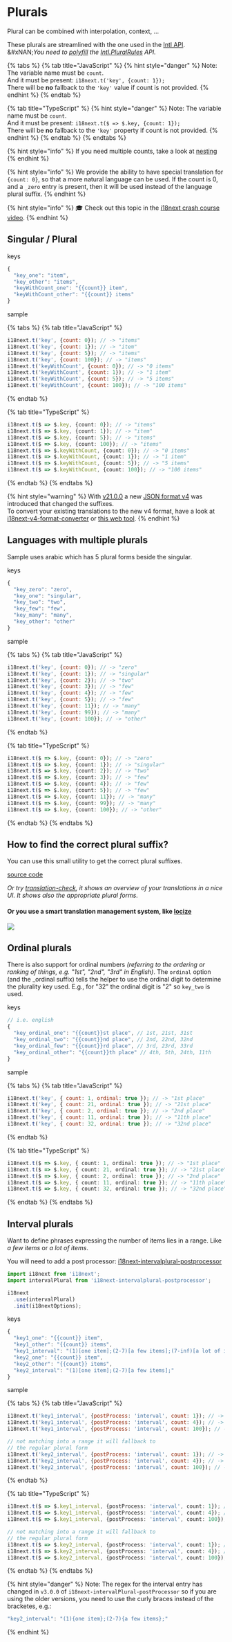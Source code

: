 # Plurals

Plural can be combined with interpolation, context, ...

These plurals are streamlined with the one used in the [Intl API](https://developer.mozilla.org/en-US/docs/Web/JavaScript/Reference/Global_Objects/Intl/PluralRules/PluralRules).\
\&#xNAN;_You need to_ [_polyfill_](https://github.com/eemeli/intl-pluralrules) _the_ [_Intl.PluralRules_](https://developer.mozilla.org/en-US/docs/Web/JavaScript/Reference/Global_Objects/PluralRules) _API._

{% tabs %}
{% tab title="JavaScript" %}
{% hint style="danger" %}
Note: The variable name must be `count`.\
And it must be present: `i18next.t('key', {count: 1});`\
There will be **no** fallback to the `'key'` value if count is not provided.
{% endhint %}
{% endtab %}

{% tab title="TypeScript" %}
{% hint style="danger" %}
Note: The variable name must be `count`.\
And it must be present: `i18next.t($ => $.key, {count: 1});`\
There will be **no** fallback to the `'key'` property if count is not provided.
{% endhint %}
{% endtab %}
{% endtabs %}

{% hint style="info" %}
If you need multiple counts, take a look at [nesting](nesting.md#passing-options-to-nestings)
{% endhint %}

{% hint style="info" %}
We provide the ability to have special translation for `{count: 0}`, so that a more natural language can be used. If the count is 0, and a `_zero` entry is present, then it will be used instead of the language plural suffix.
{% endhint %}

{% hint style="info" %}
🎓 Check out this topic in the [i18next crash course video](https://youtu.be/SA_9i4TtxLQ?t=485).
{% endhint %}

## Singular / Plural

keys

```javascript
{
  "key_one": "item",
  "key_other": "items",
  "keyWithCount_one": "{{count}} item",
  "keyWithCount_other": "{{count}} items"
}
```

sample

{% tabs %}
{% tab title="JavaScript" %}
```javascript
i18next.t('key', {count: 0}); // -> "items"
i18next.t('key', {count: 1}); // -> "item"
i18next.t('key', {count: 5}); // -> "items"
i18next.t('key', {count: 100}); // -> "items"
i18next.t('keyWithCount', {count: 0}); // -> "0 items"
i18next.t('keyWithCount', {count: 1}); // -> "1 item"
i18next.t('keyWithCount', {count: 5}); // -> "5 items"
i18next.t('keyWithCount', {count: 100}); // -> "100 items"
```
{% endtab %}

{% tab title="TypeScript" %}
```typescript
i18next.t($ => $.key, {count: 0}); // -> "items"
i18next.t($ => $.key, {count: 1}); // -> "item"
i18next.t($ => $.key, {count: 5}); // -> "items"
i18next.t($ => $.key, {count: 100}); // -> "items"
i18next.t($ => $.keyWithCount, {count: 0}); // -> "0 items"
i18next.t($ => $.keyWithCount, {count: 1}); // -> "1 item"
i18next.t($ => $.keyWithCount, {count: 5}); // -> "5 items"
i18next.t($ => $.keyWithCount, {count: 100}); // -> "100 items"
```
{% endtab %}
{% endtabs %}

{% hint style="warning" %}
With [v21.0.0](../misc/migration-guide.md#json-format-v4-pluralization) a new [JSON format v4](../misc/json-format.md#i-18-next-json-v4) was introduced that changed the suffixes.\
To convert your existing translations to the new v4 format, have a look at [i18next-v4-format-converter](https://github.com/i18next/i18next-v4-format-converter) or [this web tool](https://i18next.github.io/i18next-v4-format-converter-web/).
{% endhint %}

## Languages with multiple plurals

Sample uses arabic which has 5 plural forms beside the singular.

keys

```javascript
{
  "key_zero": "zero",
  "key_one": "singular",
  "key_two": "two",
  "key_few": "few",
  "key_many": "many",
  "key_other": "other"
}
```

sample

{% tabs %}
{% tab title="JavaScript" %}
```javascript
i18next.t('key', {count: 0}); // -> "zero"
i18next.t('key', {count: 1}); // -> "singular"
i18next.t('key', {count: 2}); // -> "two"
i18next.t('key', {count: 3}); // -> "few"
i18next.t('key', {count: 4}); // -> "few"
i18next.t('key', {count: 5}); // -> "few"
i18next.t('key', {count: 11}); // -> "many"
i18next.t('key', {count: 99}); // -> "many"
i18next.t('key', {count: 100}); // -> "other"
```
{% endtab %}

{% tab title="TypeScript" %}
```typescript
i18next.t($ => $.key, {count: 0}); // -> "zero"
i18next.t($ => $.key, {count: 1}); // -> "singular"
i18next.t($ => $.key, {count: 2}); // -> "two"
i18next.t($ => $.key, {count: 3}); // -> "few"
i18next.t($ => $.key, {count: 4}); // -> "few"
i18next.t($ => $.key, {count: 5}); // -> "few"
i18next.t($ => $.key, {count: 11}); // -> "many"
i18next.t($ => $.key, {count: 99}); // -> "many"
i18next.t($ => $.key, {count: 100}); // -> "other"
```
{% endtab %}
{% endtabs %}

## How to find the correct plural suffix?

You can use this small utility to get the correct plural suffixes.

[source code](https://jsfiddle.net/6bpxsgd4)

_Or try_ [_translation-check_](https://github.com/locize/translation-check)_, it shows an overview of your translations in a nice UI. It shows also the appropriate plural forms._

#### Or you use a smart translation management system, like [locize](https://locize.com)

![](../.gitbook/assets/locize_plurals.png)

## Ordinal plurals

There is also support for ordinal numbers _(referring to the ordering or ranking of things, e.g. "1st", "2nd", "3rd" in English)_. The `ordinal` option (and the \_ordinal suffix) tells the helper to use the ordinal digit to determine the plurality key used. E.g., for "32" the ordinal digit is "2" so `key_two` is used.

keys

```javascript
// i.e. english
{
  "key_ordinal_one": "{{count}}st place", // 1st, 21st, 31st
  "key_ordinal_two": "{{count}}nd place", // 2nd, 22nd, 32nd
  "key_ordinal_few": "{{count}}rd place", // 3rd, 23rd, 33rd
  "key_ordinal_other": "{{count}}th place" // 4th, 5th, 24th, 11th
}
```

sample

{% tabs %}
{% tab title="JavaScript" %}
```javascript
i18next.t('key', { count: 1, ordinal: true }); // -> "1st place"
i18next.t('key', { count: 21, ordinal: true }); // -> "21st place"
i18next.t('key', { count: 2, ordinal: true }); // -> "2nd place"
i18next.t('key', { count: 11, ordinal: true }); // -> "11th place"
i18next.t('key', { count: 32, ordinal: true }); // -> "32nd place"
```
{% endtab %}

{% tab title="TypeScript" %}
```typescript
i18next.t($ => $.key, { count: 1, ordinal: true }); // -> "1st place"
i18next.t($ => $.key, { count: 21, ordinal: true }); // -> "21st place"
i18next.t($ => $.key, { count: 2, ordinal: true }); // -> "2nd place"
i18next.t($ => $.key, { count: 11, ordinal: true }); // -> "11th place"
i18next.t($ => $.key, { count: 32, ordinal: true }); // -> "32nd place"
```
{% endtab %}
{% endtabs %}

## Interval plurals

Want to define phrases expressing the number of items lies in a range. Like _a few items_ or _a lot of items_.

You will need to add a post processor: [i18next-intervalplural-postprocessor](https://github.com/i18next/i18next-intervalplural-postprocessor)

```javascript
import i18next from 'i18next';
import intervalPlural from 'i18next-intervalplural-postprocessor';

i18next
  .use(intervalPlural)
  .init(i18nextOptions);
```

keys

```javascript
{
  "key1_one": "{{count}} item",
  "key1_other": "{{count}} items",
  "key1_interval": "(1)[one item];(2-7)[a few items];(7-inf)[a lot of items];",
  "key2_one": "{{count}} item",
  "key2_other": "{{count}} items",
  "key2_interval": "(1)[one item];(2-7)[a few items];"
}
```

sample

{% tabs %}
{% tab title="JavaScript" %}
```javascript
i18next.t('key1_interval', {postProcess: 'interval', count: 1}); // -> "one item"
i18next.t('key1_interval', {postProcess: 'interval', count: 4}); // -> "a few items"
i18next.t('key1_interval', {postProcess: 'interval', count: 100}); // -> "a lot of items"

// not matching into a range it will fallback to
// the regular plural form
i18next.t('key2_interval', {postProcess: 'interval', count: 1}); // -> "one item"
i18next.t('key2_interval', {postProcess: 'interval', count: 4}); // -> "a few items"
i18next.t('key2_interval', {postProcess: 'interval', count: 100}); // -> "100 items"
```
{% endtab %}

{% tab title="TypeScript" %}
```typescript
i18next.t($ => $.key1_interval, {postProcess: 'interval', count: 1}); // -> "one item"
i18next.t($ => $.key1_interval, {postProcess: 'interval', count: 4}); // -> "a few items"
i18next.t($ => $.key1_interval, {postProcess: 'interval', count: 100}); // -> "a lot of items"

// not matching into a range it will fallback to
// the regular plural form
i18next.t($ => $.key2_interval, {postProcess: 'interval', count: 1}); // -> "one item"
i18next.t($ => $.key2_interval, {postProcess: 'interval', count: 4}); // -> "a few items"
i18next.t($ => $.key2_interval, {postProcess: 'interval', count: 100}); // -> "100 items"
```
{% endtab %}
{% endtabs %}

{% hint style="danger" %}
Note: The regex for the interval entry has changed in `v3.0.0` of `i18next-intervalPlural-postProcessor` so if you are using the older versions, you need to use the curly braces instead of the bracketes, e.g.:

```javascript
"key2_interval": "(1){one item};(2-7){a few items};"
```
{% endhint %}

